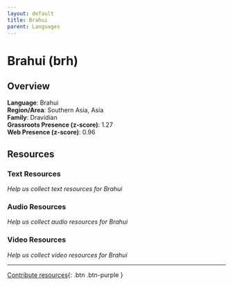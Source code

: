 ```yaml
---
layout: default
title: Brahui
parent: Languages
---
```


# Brahui (brh)

## Overview

**Language**: Brahui  
**Region/Area**: Southern Asia, Asia  
**Family**: Dravidian  
**Grassroots Presence (z-score)**: 1.27  
**Web Presence (z-score)**: 0.96  

## Resources

### Text Resources
*Help us collect text resources for Brahui*

### Audio Resources
*Help us collect audio resources for Brahui*

### Video Resources
*Help us collect video resources for Brahui*

---

[Contribute resources](https://forms.office.com/e/1SfLJx3u1r){: .btn .btn-purple }

